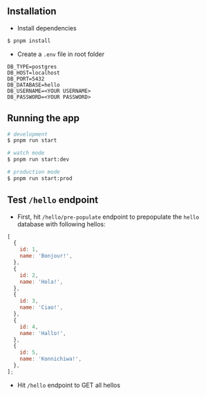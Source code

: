 ## Installation

- Install dependencies

```bash
$ pnpm install
```

- Create a `.env` file in root folder

```
DB_TYPE=postgres
DB_HOST=localhost
DB_PORT=5432
DB_DATABASE=hello
DB_USERNAME=<YOUR USERNAME>
DB_PASSWORD=<YOUR PASSWORD>
```

## Running the app

```bash
# development
$ pnpm run start

# watch mode
$ pnpm run start:dev

# production mode
$ pnpm run start:prod
```

## Test `/hello` endpoint

- First, hit `/hello/pre-populate` endpoint to prepopulate the `hello` database with following hellos:

```javascript
[
  {
    id: 1,
    name: 'Bonjour!',
  },
  {
    id: 2,
    name: 'Hola!',
  },
  {
    id: 3,
    name: 'Ciao!',
  },
  {
    id: 4,
    name: 'Hallo!',
  },
  {
    id: 5,
    name: 'Konnichiwa!',
  },
];
```

- Hit `/hello` endpoint to GET all hellos
